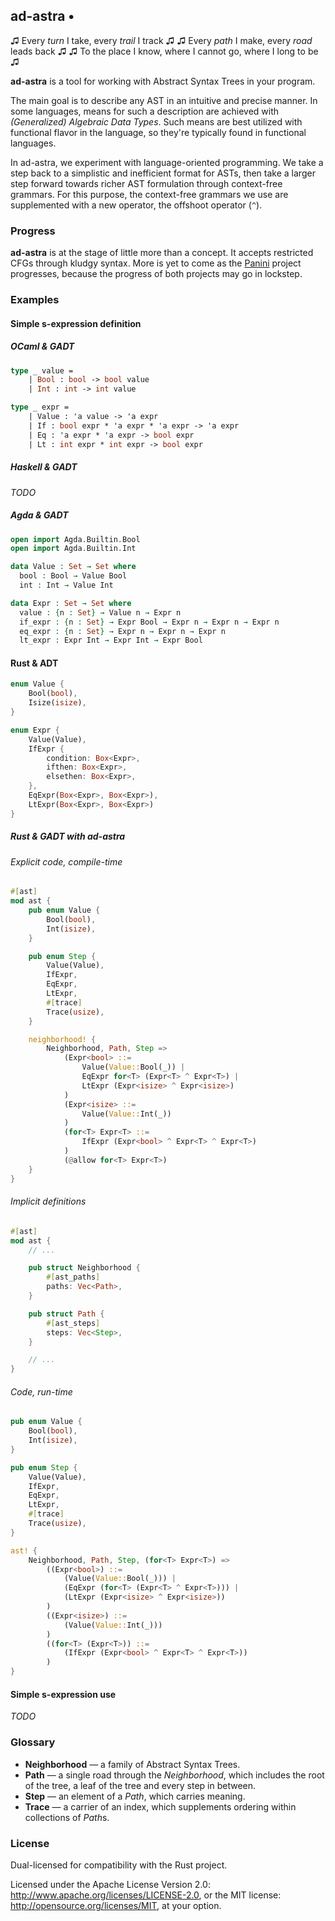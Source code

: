 ## ad-astra •

♫ Every *turn* I take, every *trail* I track ♫
♫ Every *path* I make, every *road* leads back ♫
♫ To the place I know, where I cannot go, where I long to be ♫

**ad-astra** is a tool for working with Abstract Syntax Trees in your program.

The main goal is to describe any AST in an intuitive and precise manner. In some languages, means for such a description are achieved with *(Generalized) Algebraic Data Types*. Such means are best utilized with functional flavor in the language, so they're typically found in functional languages.

In ad-astra, we experiment with language-oriented programming. We take a step back to a simplistic and inefficient format for ASTs, then take a larger step forward towards richer AST formulation through context-free grammars. For this purpose, the context-free grammars we use are supplemented with a new operator, the offshoot operator (`^`).

### Progress

**ad-astra** is at the stage of little more than a concept. It accepts restricted CFGs through kludgy syntax. More is yet to come as the [Panini](https://github.com/pczarn/panini) project progresses, because the progress of both projects may go in lockstep.

### Examples

#### Simple s-expression definition

##### OCaml & GADT

```ocaml
type _ value =
    | Bool : bool -> bool value
    | Int : int -> int value

type _ expr =
    | Value : 'a value -> 'a expr
    | If : bool expr * 'a expr * 'a expr -> 'a expr
    | Eq : 'a expr * 'a expr -> bool expr
    | Lt : int expr * int expr -> bool expr
```

##### Haskell & GADT

*TODO*

##### Agda & GADT

```agda
open import Agda.Builtin.Bool
open import Agda.Builtin.Int

data Value : Set → Set where
  bool : Bool → Value Bool
  int : Int → Value Int

data Expr : Set → Set where
  value : {n : Set} → Value n → Expr n
  if_expr : {n : Set} → Expr Bool → Expr n → Expr n → Expr n
  eq_expr : {n : Set} → Expr n → Expr n → Expr n
  lt_expr : Expr Int → Expr Int → Expr Bool
```

#### Rust & ADT

```rust
enum Value {
    Bool(bool),
    Isize(isize),
}

enum Expr {
    Value(Value),
    IfExpr {
        condition: Box<Expr>,
        ifthen: Box<Expr>,
        elsethen: Box<Expr>,
    },
    EqExpr(Box<Expr>, Box<Expr>),
    LtExpr(Box<Expr>, Box<Expr>)
}
```

##### Rust & GADT with ad-astra

###### Explicit code, compile-time
```rust
#[ast]
mod ast {
    pub enum Value {
        Bool(bool),
        Int(isize),
    }

    pub enum Step {
        Value(Value),
        IfExpr,
        EqExpr,
        LtExpr,
        #[trace]
        Trace(usize),
    }

    neighborhood! {
        Neighborhood, Path, Step =>
            (Expr<bool> ::=
                Value(Value::Bool(_)) |
                EqExpr for<T> (Expr<T> ^ Expr<T>) |
                LtExpr (Expr<isize> ^ Expr<isize>)
            )
            (Expr<isize> ::=
                Value(Value::Int(_))
            )
            (for<T> Expr<T> ::=
                IfExpr (Expr<bool> ^ Expr<T> ^ Expr<T>)
            )
            (@allow for<T> Expr<T>)
    }
}
```

###### Implicit definitions

```rust
#[ast]
mod ast {
    // ...

    pub struct Neighborhood {
        #[ast_paths]
        paths: Vec<Path>,
    }

    pub struct Path {
        #[ast_steps]
        steps: Vec<Step>,
    }

    // ...
}
```

###### Code, run-time

```rust
pub enum Value {
    Bool(bool),
    Int(isize),
}

pub enum Step {
    Value(Value),
    IfExpr,
    EqExpr,
    LtExpr,
    #[trace]
    Trace(usize),
}

ast! {
    Neighborhood, Path, Step, (for<T> Expr<T>) =>
        ((Expr<bool>) ::=
            (Value(Value::Bool(_))) |
            (EqExpr (for<T> (Expr<T> ^ Expr<T>))) |
            (LtExpr (Expr<isize> ^ Expr<isize>))
        )
        ((Expr<isize>) ::=
            (Value(Value::Int(_)))
        )
        ((for<T> (Expr<T>)) ::=
            (IfExpr (Expr<bool> ^ Expr<T> ^ Expr<T>))
        )
}
```

#### Simple s-expression use

*TODO*

### Glossary

* **Neighborhood** — a family of Abstract Syntax Trees.
* **Path** — a single road through the *Neighborhood*, which includes the root of the tree, a leaf of the tree and every step in between.
* **Step** — an element of a *Path*, which carries meaning.
* **Trace** — a carrier of an index, which supplements ordering within collections of *Path*s.

### License

Dual-licensed for compatibility with the Rust project.

Licensed under the Apache License Version 2.0:
http://www.apache.org/licenses/LICENSE-2.0, or the MIT license:
http://opensource.org/licenses/MIT, at your option.
